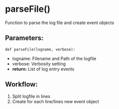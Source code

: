 # parseFile()
Function to parse the log file and create event objects
## Parameters:
    def parseFile(logname, verbose):
- logname: Filename and Path of the logfile
- verbose: Verbosity setting
- **return:** List of log entry events
## Workflow:
1. Split logfile in lines
2. Create for each line/lines new event object
